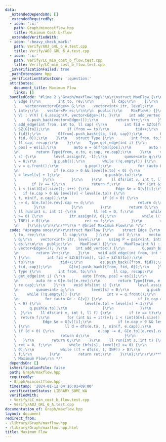```yaml
---
data:
  _extendedDependsOn: []
  _extendedRequiredBy:
  - icon: ':x:'
    path: Graph/mincostflow.hpp
    title: Minimum Cost b-flow
  _extendedVerifiedWith:
  - icon: ':heavy_check_mark:'
    path: Verify/AOJ_GRL_6_A.test.cpp
    title: Verify/AOJ_GRL_6_A.test.cpp
  - icon: ':x:'
    path: Verify/LC_min_cost_b_flow.test.cpp
    title: Verify/LC_min_cost_b_flow.test.cpp
  _isVerificationFailed: true
  _pathExtension: hpp
  _verificationStatusIcon: ':question:'
  attributes:
    document_title: Maximum Flow
    links: []
  bundledCode: "#line 2 \"Graph/maxflow.hpp\"\n\r\nstruct MaxFlow {\r\n    struct\
    \ Edge {\r\n        int to, rev;\r\n        ll cap;\r\n    };\r\n    int V;\r\n\
    \    vector<vector<Edge>> G;\r\n    vector<int> itr, level;\r\n    using P = pair<int,\
    \ int>;\r\n    vector<P> es;\r\n\r\n  public:\r\n    MaxFlow() {}\r\n    MaxFlow(int\
    \ V) : V(V) { G.assign(V, vector<Edge>()); }\r\n    int add_vertex() {\r\n   \
    \     G.push_back(vector<Edge>());\r\n        return V++;\r\n    }\r\n    void\
    \ add_edge(int from, int to, ll cap) {\r\n        int fid = SZ(G[from]), tid =\
    \ SZ(G[to]);\r\n        if (from == to)\r\n            tid++;\r\n        es.push_back({from,\
    \ fid});\r\n        G[from].push_back({to, tid, cap});\r\n        G[to].push_back({from,\
    \ fid, 0});\r\n    }\r\n    struct Type {\r\n        int from, to;\r\n       \
    \ ll cap, recap;\r\n    };\r\n    Type get_edge(int i) {\r\n        auto [from,\
    \ pos] = es[i];\r\n        auto e = G[from][pos];\r\n        auto re = G[e.to][e.rev];\r\
    \n        return Type{from, e.to, e.cap, re.cap};\r\n    }\r\n    void bfs(int\
    \ s) {\r\n        level.assign(V, -1);\r\n        queue<int> q;\r\n        level[s]\
    \ = 0;\r\n        q.push(s);\r\n        while (!q.empty()) {\r\n            int\
    \ v = q.front();\r\n            q.pop();\r\n            for (auto &e : G[v]) {\r\
    \n                if (e.cap > 0 && level[e.to] < 0) {\r\n                    level[e.to]\
    \ = level[v] + 1;\r\n                    q.push(e.to);\r\n                }\r\n\
    \            }\r\n        }\r\n    }\r\n    ll dfs(int v, int t, ll f) {\r\n \
    \       if (v == t)\r\n            return f;\r\n        for (int &i = itr[v];\
    \ i < (int)G[v].size(); i++) {\r\n            Edge &e = G[v][i];\r\n         \
    \   if (e.cap > 0 && level[v] < level[e.to]) {\r\n                ll d = dfs(e.to,\
    \ t, min(f, e.cap));\r\n                if (d > 0) {\r\n                    e.cap\
    \ -= d, G[e.to][e.rev].cap += d;\r\n                    return d;\r\n        \
    \        }\r\n            }\r\n        }\r\n        return 0;\r\n    }\r\n   \
    \ ll run(int s, int t) {\r\n        ll ret = 0, f;\r\n        while (bfs(s), level[t]\
    \ >= 0) {\r\n            itr.assign(V, 0);\r\n            while ((f = dfs(s, t,\
    \ INF)) > 0)\r\n                ret += f;\r\n        }\r\n        return ret;\r\
    \n    }\r\n};\r\n\r\n/**\r\n * @brief Maximum Flow\r\n */\n"
  code: "#pragma once\r\n\r\nstruct MaxFlow {\r\n    struct Edge {\r\n        int\
    \ to, rev;\r\n        ll cap;\r\n    };\r\n    int V;\r\n    vector<vector<Edge>>\
    \ G;\r\n    vector<int> itr, level;\r\n    using P = pair<int, int>;\r\n    vector<P>\
    \ es;\r\n\r\n  public:\r\n    MaxFlow() {}\r\n    MaxFlow(int V) : V(V) { G.assign(V,\
    \ vector<Edge>()); }\r\n    int add_vertex() {\r\n        G.push_back(vector<Edge>());\r\
    \n        return V++;\r\n    }\r\n    void add_edge(int from, int to, ll cap)\
    \ {\r\n        int fid = SZ(G[from]), tid = SZ(G[to]);\r\n        if (from ==\
    \ to)\r\n            tid++;\r\n        es.push_back({from, fid});\r\n        G[from].push_back({to,\
    \ tid, cap});\r\n        G[to].push_back({from, fid, 0});\r\n    }\r\n    struct\
    \ Type {\r\n        int from, to;\r\n        ll cap, recap;\r\n    };\r\n    Type\
    \ get_edge(int i) {\r\n        auto [from, pos] = es[i];\r\n        auto e = G[from][pos];\r\
    \n        auto re = G[e.to][e.rev];\r\n        return Type{from, e.to, e.cap,\
    \ re.cap};\r\n    }\r\n    void bfs(int s) {\r\n        level.assign(V, -1);\r\
    \n        queue<int> q;\r\n        level[s] = 0;\r\n        q.push(s);\r\n   \
    \     while (!q.empty()) {\r\n            int v = q.front();\r\n            q.pop();\r\
    \n            for (auto &e : G[v]) {\r\n                if (e.cap > 0 && level[e.to]\
    \ < 0) {\r\n                    level[e.to] = level[v] + 1;\r\n              \
    \      q.push(e.to);\r\n                }\r\n            }\r\n        }\r\n  \
    \  }\r\n    ll dfs(int v, int t, ll f) {\r\n        if (v == t)\r\n          \
    \  return f;\r\n        for (int &i = itr[v]; i < (int)G[v].size(); i++) {\r\n\
    \            Edge &e = G[v][i];\r\n            if (e.cap > 0 && level[v] < level[e.to])\
    \ {\r\n                ll d = dfs(e.to, t, min(f, e.cap));\r\n               \
    \ if (d > 0) {\r\n                    e.cap -= d, G[e.to][e.rev].cap += d;\r\n\
    \                    return d;\r\n                }\r\n            }\r\n     \
    \   }\r\n        return 0;\r\n    }\r\n    ll run(int s, int t) {\r\n        ll\
    \ ret = 0, f;\r\n        while (bfs(s), level[t] >= 0) {\r\n            itr.assign(V,\
    \ 0);\r\n            while ((f = dfs(s, t, INF)) > 0)\r\n                ret +=\
    \ f;\r\n        }\r\n        return ret;\r\n    }\r\n};\r\n\r\n/**\r\n * @brief\
    \ Maximum Flow\r\n */"
  dependsOn: []
  isVerificationFile: false
  path: Graph/maxflow.hpp
  requiredBy:
  - Graph/mincostflow.hpp
  timestamp: '2024-01-12 04:16:01+09:00'
  verificationStatus: LIBRARY_SOME_WA
  verifiedWith:
  - Verify/LC_min_cost_b_flow.test.cpp
  - Verify/AOJ_GRL_6_A.test.cpp
documentation_of: Graph/maxflow.hpp
layout: document
redirect_from:
- /library/Graph/maxflow.hpp
- /library/Graph/maxflow.hpp.html
title: Maximum Flow
---
```

